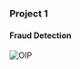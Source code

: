 
### Project 1

#### Fraud Detection


![OIP](https://github.com/Sruthakeerthi3712/minimal/assets/149108491/030dc422-c2e7-465b-a48d-1797a7e66a2d)


